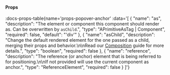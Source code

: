 <!-- This file was automatic generated. Do not edit it manually -->

#### Props
:docs-props-table{name='props-popover-anchor' :data='[
  {
    "name": "as",
    "description": "The element or component this component should render as. Can be overwritten by `asChild`.",
    "type": "APrimitiveAsTag | Component",
    "required": false,
    "default": "\'div\'"
  },
  {
    "name": "asChild",
    "description": "Change the default rendered element for the one passed as a child, merging their props and behavior.\\n\\nRead our [Composition](https://akar.vinicunca.dev/core/guides/composition) guide for more details.",
    "type": "boolean",
    "required": false
  },
  {
    "name": "reference",
    "description": "The reference (or anchor) element that is being referred to for positioning.\\n\\nIf not provided will use the current component as anchor.",
    "type": "ReferenceElement",
    "required": false
  }
]'} 
